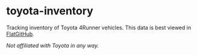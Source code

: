 # toyota-inventory

Tracking inventory of Toyota 4Runner vehicles. This data is best viewed in [FlatGitHub](https://flatgithub.com/major/toyota-inventory?filename=vehicles.json).

_Not affiliated with Toyota in any way._
